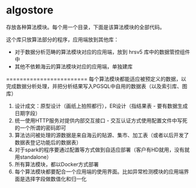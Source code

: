 # algostore
存放各种算法模块。每个用一个目录，下面是该算法模块的全部代码。

这个库只放算法部分的程序，应用端放到其他库：
- 对于数据分析范畴的算法模块对应的应用端，放到 hrsv5 库中的数据管控组件中
- 其他不依赖海云的算法模块对应的应用端，单独建库

========================
每个算法模块都能适应被预定义的数据，以完成数据分析处理，并把分析结果写入PGSQL中自用的数据表（以及索引库、图库）

1. 设计成文：原型设计（画纸上拍照都行），ER设计（指结果表 - 要有数据生成日期字段）
2. 统一使用HTTP服务对提供内部交互接口 - 交互认证方式使用配置文件中写死的一个所谓的密码即可
3. 算法访问被处理的源数据是来自海云的貼源、集市、加工表（或者以后开发了数据表登记功能后的数据表）
4. 对于spark的程序要通过配置等方式做到自适应部署（客户有HD就用，没有就用standalone）
5. 所有算法模块，都以Docker方式部署
6. 每个算法模块都要配合一个应用端的使用界面。比如异常检测模块的应用端界面是选择字段做数值化和归一化


